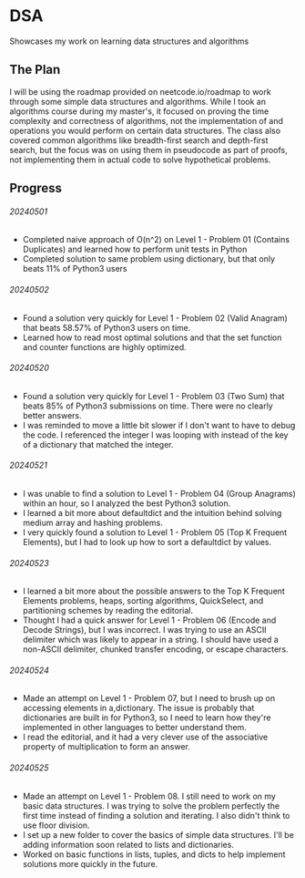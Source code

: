 # DSA
Showcases my work on learning data structures and algorithms

## The Plan
I will be using the roadmap provided on neetcode.io/roadmap to work through some simple data structures and algorithms. While I took an algorithms course during my master's, it focused on proving the time complexity and correctness of algorithms, not the implementation of and operations you would perform on certain data structures. The class also covered common algorithms like breadth-first search and depth-first search, but the focus was on using them in pseudocode as part of proofs, not implementing them in actual code to solve hypothetical problems.

## Progress
###### 20240501
- Completed naive approach of O(n^2) on Level 1 - Problem 01 (Contains Duplicates) and learned how to perform unit tests in Python
- Completed solution to same problem using dictionary, but that only beats 11% of Python3 users

###### 20240502
- Found a solution very quickly for Level 1 - Problem 02 (Valid Anagram) that beats 58.57% of Python3 users on time.
- Learned how to read most optimal solutions and that the set function and counter functions are highly optimized.

###### 20240520
- Found a solution very quickly for Level 1 - Problem 03 (Two Sum) that beats 85% of Python3 submissions on time. There were no clearly better answers.
- I was reminded to move a little bit slower if I don't want to have to debug the code. I referenced the integer I was looping with instead of the key of a dictionary that matched the integer.

###### 20240521
- I was unable to find a solution to Level 1 - Problem 04 (Group Anagrams) within an hour, so I analyzed the best Python3 solution.
- I learned a bit more about defaultdict and the intuition behind solving medium array and hashing problems.
- I very quickly found a solution to Level 1 - Problem 05 (Top K Frequent Elements), but I had to look up how to sort a defaultdict by values.

###### 20240523
- I learned a bit more about the possible answers to the Top K Frequent Elements problems, heaps, sorting algorithms, QuickSelect, and partitioning schemes by reading the editorial.
- Thought I had a quick answer for Level 1 - Problem 06 (Encode and Decode Strings), but I was incorrect. I was trying to use an ASCII delimiter which was likely to appear in a string. I should have used a non-ASCII delimiter, chunked transfer encoding, or escape characters.

###### 20240524
- Made an attempt on Level 1 - Problem 07, but I need to brush up on accessing elements in a,dictionary. The issue is probably that dictionaries are built in for Python3, so I need to learn how they're implemented in other languages to better understand them.
- I read the editorial, and it had a very clever use of the associative property of multiplication to form an answer.

###### 20240525
- Made an attempt on Level 1 - Problem 08. I still need to work on my basic data structures. I was trying to solve the problem perfectly the first time instead of finding a solution and iterating. I also didn't think to use floor division.
- I set up a new folder to cover the basics of simple data structures. I'll be adding information soon related to lists and dictionaries.
- Worked on basic functions in lists, tuples, and dicts to help implement solutions more quickly in the future.